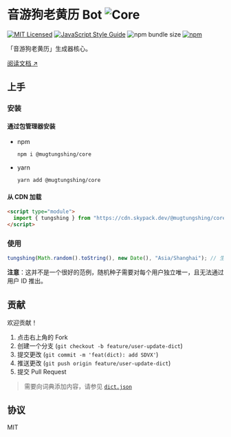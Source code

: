 # 音游狗老黄历 Bot ![Core](https://img.shields.io/static/v1?label=&message=Core&color=blue&logo=typescript&logoColor=white)

[![MIT Licensed](https://img.shields.io/badge/license-MIT-brightgreen.svg)](./LICENSE)
[![JavaScript Style Guide](https://img.shields.io/badge/code_style-standard-brightgreen.svg)](https://standardjs.com)
![npm bundle size](https://img.shields.io/bundlephobia/minzip/@mugtungshing/core)
[![npm](https://img.shields.io/npm/v/@mugtungshing/core)](https://www.npmjs.com/package/@mugtungshing/core)

「音游狗老黄历」生成器核心。

[阅读文档 ↗](https://mugtungshing-core.netlify.app/)

## 上手

### 安装

#### 通过包管理器安装

- npm

  ```sh
  npm i @mugtungshing/core
  ```

- yarn

  ```sh
  yarn add @mugtungshing/core
  ```

#### 从 CDN 加载

```html
<script type="module">
  import { tungshing } from "https://cdn.skypack.dev/@mugtungshing/core";
</script>
```

### 使用

```javascript
tungshing(Math.random().toString(), new Date(), "Asia/Shanghai"); // 生成 GMT+8 的今日黄历
```

**注意**：这并不是一个很好的范例，随机种子需要对每个用户独立唯一，且无法通过用户 ID 推出。

## 贡献

欢迎贡献！

1. 点击右上角的 Fork
2. 创建一个分支 (`git checkout -b feature/user-update-dict`)
3. 提交更改 (`git commit -m 'feat(dict): add SDVX'`)
4. 推送更改 (`git push origin feature/user-update-dict`)
5. 提交 Pull Request

> 需要向词典添加内容，请参见 [`dict.json`](./src/tungshing/dict.json)

## 协议

MIT
